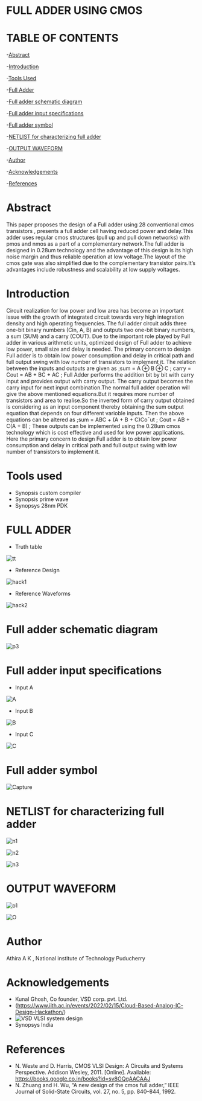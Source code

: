 # FULL ADDER USING CMOS
# TABLE OF CONTENTS
-[Abstract](https://github.com/athirakumar1998/Full-adder-using-CMOS/edit/main/README.md#abstract)

-[Introduction](https://github.com/athirakumar1998/Full-adder-using-CMOS/edit/main/README.md#introduction)

-[Tools Used](https://github.com/athirakumar1998/Full-adder-using-CMOS/edit/main/README.md#tools-used)

-[Full Adder](https://github.com/athirakumar1998/Full-adder-using-CMOS/edit/main/README.md#full-adder)

-[Full adder schematic diagram](https://github.com/athirakumar1998/Full-adder-using-CMOS/edit/main/README.md#full-adder-schematic-diagram)

-[Full adder input specifications](https://github.com/athirakumar1998/Full-adder-using-CMOS/edit/main/README.md#full-adder-input-specifications)

-[Full adder symbol](https://github.com/athirakumar1998/Full-adder-using-CMOS/edit/main/README.md#full-adder-symbol)

-[NETLIST for characterizing full adder](https://github.com/athirakumar1998/Full-adder-using-CMOS/edit/main/README.md#netlist-for-characterizing-full-adder)

-[OUTPUT WAVEFORM](https://github.com/athirakumar1998/Full-adder-using-CMOS/edit/main/README.md#output-waveform)

-[Author](https://github.com/athirakumar1998/Full-adder-using-CMOS/edit/main/README.md#author)

-[Acknowledgements](https://github.com/athirakumar1998/Full-adder-using-CMOS/edit/main/README.md#author)

-[References](https://github.com/athirakumar1998/Full-adder-using-CMOS/edit/main/README.md#references)
# Abstract
This paper proposes the design of a Full adder using
28 conventional cmos transistors , presents a full adder cell having
reduced power and delay.This adder uses regular cmos structures
(pull up and pull down networks) with pmos and nmos as a part
of a complementary network.The full adder is designed in 0.28um
technology and the advantage of this design is its high noise
margin and thus reliable operation at low voltage.The layout
of the cmos gate was also simplified due to the complementary
transistor pairs.It’s advantages include robustness and scalability
at low supply voltages.
# Introduction
Circuit realization for low power and low
area has become an important issue with the growth
of integrated circuit towards very high integration
density and high operating frequencies. The full
adder circuit adds three one-bit binary numbers
(Cin, A, B) and outputs two one-bit binary
numbers, a sum (SUM) and a carry (COUT). Due
to the important role played by Full adder in
various arithmetic units, optimized design of Full
adder to achieve low power, small size and delay is
needed. The primary concern to design Full adder
is to obtain low power consumption and delay in
critical path and full output swing with low number
of transistors to implement it.
The relation between the
inputs and outputs are given as
 ;sum = A ⊕ B ⊕ C ; 
carry = Cout = AB + BC + AC ;
Full Adder performs the addition bit by bit with carry input and
provides output with carry output. The carry output becomes
the carry input for next input combination.The normal full
adder operation will give the above mentioned equations.But
it requires more number of transistors and area to realise.So
the inverted form of carry output obtained is considering as an
input component thereby obtaining the sum output equation
that depends on four different varioble inputs.  Then the
above equations can be altered as
 ;sum = ABC + (A + B + C)Co¯ut ;
Cout = AB + C(A + B) ;
These outputs can be implemented using the 0.28um cmos
technology which is cost effective and used for low power
applications. Here the primary concern to design Full adder is
to obtain low power consumption and delay in critical path and
full output swing with low number of transistors to implement it.
# Tools used
* Synopsis custom compiler
* Synopsis prime wave
* Synopsys 28nm PDK
# FULL ADDER 

* Truth table
 
 ![tt](https://user-images.githubusercontent.com/100459907/155833551-b1218065-05b8-4c54-bdd5-cc293435cc78.JPG)
 * Reference Design

![hack1](https://user-images.githubusercontent.com/100459907/155833840-cf638074-aeb3-4eab-938e-e18b9acdc3c8.JPG)
* Reference Waveforms

![hack2](https://user-images.githubusercontent.com/100459907/155833864-a138d788-9d56-4f91-b8d0-f88a7e7d12b4.JPG)
# Full adder schematic diagram

![p3](https://user-images.githubusercontent.com/100459907/155837369-fa4d56dc-b30b-4cbd-bd3b-50e5a4f7dab1.JPG)
# Full adder input specifications
* Input A 

![A](https://user-images.githubusercontent.com/100459907/155837411-5576eaff-bb09-42a1-8de3-774144de2872.JPG)
* Input B 

![B](https://user-images.githubusercontent.com/100459907/155837441-ec1e7016-62e7-4896-b1c0-43fc768d3edf.JPG)
* Input C

![C](https://user-images.githubusercontent.com/100459907/155837461-1d79684a-47dc-4657-87ae-72c933b06715.JPG)
# Full adder symbol

![Capture](https://user-images.githubusercontent.com/100459907/155837475-234c2b22-ed6a-43d7-bd19-ea2cf7193292.JPG)
# NETLIST for characterizing full adder

![n1](https://user-images.githubusercontent.com/100459907/155838399-657d6a84-3556-40c8-9acb-ba2fb18c841b.JPG)

![n2](https://user-images.githubusercontent.com/100459907/155838414-16bdb832-fea1-45af-837f-06b8cf8d9c05.JPG)

![n3](https://user-images.githubusercontent.com/100459907/155838423-b62aa82a-1455-4db2-a397-e0c5d76e4862.JPG)

# OUTPUT WAVEFORM
![o1](https://user-images.githubusercontent.com/100459907/155838919-b369c766-8918-425b-bd30-134a86876cd8.JPG)

![O](https://user-images.githubusercontent.com/100459907/155838443-25e255c8-d9ee-41b4-8553-a3f54f0d0fcb.JPG)

# Author
Athira A K , National institute of Technology Puducherry
# Acknowledgements
* Kunal Ghosh, Co founder, VSD corp. pvt. Ltd.
* (https://www.iith.ac.in/events/2022/02/15/Cloud-Based-Analog-IC-Design-Hackathon/)
* ![VSD VLSI system design](https://awesomeopensource.com/project/elangosundar/awesome-README-templates)
* Synopsys India
# References
* N. Weste and D. Harris, CMOS VLSI Design: A Circuits and
Systems Perspective. Addison Wesley, 2011. [Online]. Available:
https://books.google.co.in/books?id=sv8OQgAACAAJ
* N. Zhuang and H. Wu, “A new design of the cmos full adder,” IEEE
Journal of Solid-State Circuits, vol. 27, no. 5, pp. 840–844, 1992.






